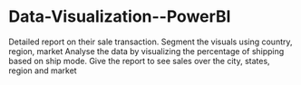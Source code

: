 # Data-Visualization--PowerBI
Detailed report on their sale transaction. Segment the visuals using country, region, market Analyse the data by visualizing the percentage of shipping based on ship mode. Give the report to see sales over the city, states, region and market
